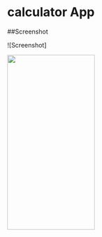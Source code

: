 # calculator App

##Screenshot

![Screenshot]

<img src="https://user-images.githubusercontent.com/99422185/222162310-a49c078e-427a-4cf7-a8f6-e20898bd759e.png" width="200" height="400">
